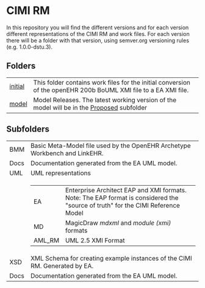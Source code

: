 CIMI RM
=======
In this repository you will find the different versions and for each version different representations of the CIMI RM and work files.
For each version there will be a folder with that version, using semver.org versioning rules (e.g. 1.0.0-dstu.3).

Folders
-------
<table>
<tr><td><a href="initial">initial</a></td><td>This folder contains work files for the initial conversion of the openEHR 200b BoUML XMI file to a EA XMI file.</td></tr>
<tr><td><a href="model">model</a></td><td>Model Releases. The latest working version of the model will be in the <a href="model/Proposed">Proposed</a> subfolder</td></tr>
</table>

Subfolders
-----
<table>
<tr><td>BMM</td><td>Basic Meta-Model file used by the OpenEHR Archetype Workbench and LinkEHR.</td></tr>
<tr><td>Docs</td><td>Documentation generated from the EA UML model.</td></tr>
<tr><td>UML</td><td>UML representations</td></tr>
<tr><td/><td>
	<table>
	<tr><td>EA</td><td>Enterprise Architect EAP and XMI formats.  <emph>Note:</emph> The EAP
format is considered the "source of truth" for the CIMI Reference Model</td></tr>
	<tr><td>MD</td><td>MagicDraw <i>mdxml</i> and <i>module (xmi)</i> formats</td></tr>
	<tr><td>AML_RM</td><td>UML 2.5 XMI Format</td></tr>
	</table>
	</td></tr>
<tr><td>XSD</td><td>XML Schema for creating example instances of the CIMI RM. Generated by EA.</td></tr>
<tr><td>Docs</td><td>Documentation generated from the EA UML model.</td></tr>
</table>
